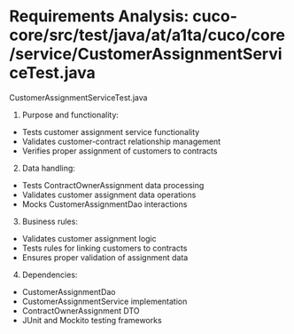 # Requirements Analysis: cuco-core/src/test/java/at/a1ta/cuco/core/service/CustomerAssignmentServiceTest.java

CustomerAssignmentServiceTest.java
1. Purpose and functionality:
- Tests customer assignment service functionality
- Validates customer-contract relationship management
- Verifies proper assignment of customers to contracts

2. Data handling:
- Tests ContractOwnerAssignment data processing
- Validates customer assignment data operations
- Mocks CustomerAssignmentDao interactions

3. Business rules:
- Validates customer assignment logic
- Tests rules for linking customers to contracts
- Ensures proper validation of assignment data

4. Dependencies:
- CustomerAssignmentDao
- CustomerAssignmentService implementation
- ContractOwnerAssignment DTO
- JUnit and Mockito testing frameworks